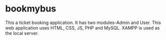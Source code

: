 # bookmybus
This a ticket booking application. It has two modules-Admin and User. This web application uses HTML, CSS, JS, PHP and MySQL. XAMPP is used as the local server.
